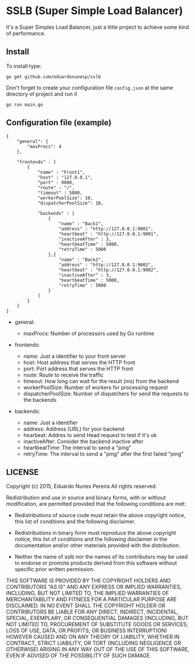 # SSLB (Super Simple Load Balancer)

It's a Super Simples Load Balancer, just a little project to achieve some kind of performance.

## Install

To install type:

```
go get github.com/eduardonunesp/sslb
```

Don't forget to create your configuration file `config.json` at the same directory of project and run it

```
go run main.go
```

## Configuration file (example)
```
{
    "general": {
        "maxProcs": 4
    },
    
    "frontends" : [
        {
            "name" : "Front1",
            "host" : "127.0.0.1",
            "port" : 9000,
            "route" : "/",
            "timeout" : 5000,
            "workerPoolSize": 10,
            "dispatcherPoolSize": 10,
            
            "backends" : [
                {
                    "name" : "Back1",
                    "address" : "http://127.0.0.1:9001",
                    "heartbeat" : "http://127.0.0.1:9001",
                    "inactiveAfter" : 3,
                    "heartbeatTime" : 5000,
                    "retryTime" : 5000
                },{
                    "name" : "Back2",
                    "address" : "http://127.0.0.1:9002",
                    "heartbeat" : "http://127.0.0.1:9002",
                    "inactiveAfter" : 3,
                    "heartbeatTime" : 5000,
                    "retryTime" : 5000
                }
            ]
        }
    ]
}
```

* general:
	* maxProcs: Number of processors used by Go runtime
	
* frontends:
	* name: Just a identifier to your front server
	* host: Host address that serves the HTTP front
	* port: Port address that serves the HTTP front
	* route: Route to receive the traffic
	* timeout: How long can wait for the result (ms) from the backend
	* workerPoolSize: Number of workers for processing request
	* dispatcherPoolSize: Number of dispatchers for send the requests to the backends

* backends:
	* name: Just a identifier
	* address: Address (URL) for your backend
	* hearbeat: Addres to send Head request to test if it's ok
	* inactiveAfter: Consider the backend inactive after
	* heartbeatTime: The interval to send a "ping"
	* retryTime: The interval to send a "ping" after the first failed "ping"
	

## LICENSE
Copyright (c) 2015, Eduardo Nunes Pereira
All rights reserved.

Redistribution and use in source and binary forms, with or without
modification, are permitted provided that the following conditions are met:

* Redistributions of source code must retain the above copyright notice, this
  list of conditions and the following disclaimer.

* Redistributions in binary form must reproduce the above copyright notice,
  this list of conditions and the following disclaimer in the documentation
  and/or other materials provided with the distribution.

* Neither the name of sslb nor the names of its
  contributors may be used to endorse or promote products derived from
  this software without specific prior written permission.

THIS SOFTWARE IS PROVIDED BY THE COPYRIGHT HOLDERS AND CONTRIBUTORS "AS IS"
AND ANY EXPRESS OR IMPLIED WARRANTIES, INCLUDING, BUT NOT LIMITED TO, THE
IMPLIED WARRANTIES OF MERCHANTABILITY AND FITNESS FOR A PARTICULAR PURPOSE ARE
DISCLAIMED. IN NO EVENT SHALL THE COPYRIGHT HOLDER OR CONTRIBUTORS BE LIABLE
FOR ANY DIRECT, INDIRECT, INCIDENTAL, SPECIAL, EXEMPLARY, OR CONSEQUENTIAL
DAMAGES (INCLUDING, BUT NOT LIMITED TO, PROCUREMENT OF SUBSTITUTE GOODS OR
SERVICES; LOSS OF USE, DATA, OR PROFITS; OR BUSINESS INTERRUPTION) HOWEVER
CAUSED AND ON ANY THEORY OF LIABILITY, WHETHER IN CONTRACT, STRICT LIABILITY,
OR TORT (INCLUDING NEGLIGENCE OR OTHERWISE) ARISING IN ANY WAY OUT OF THE USE
OF THIS SOFTWARE, EVEN IF ADVISED OF THE POSSIBILITY OF SUCH DAMAGE.